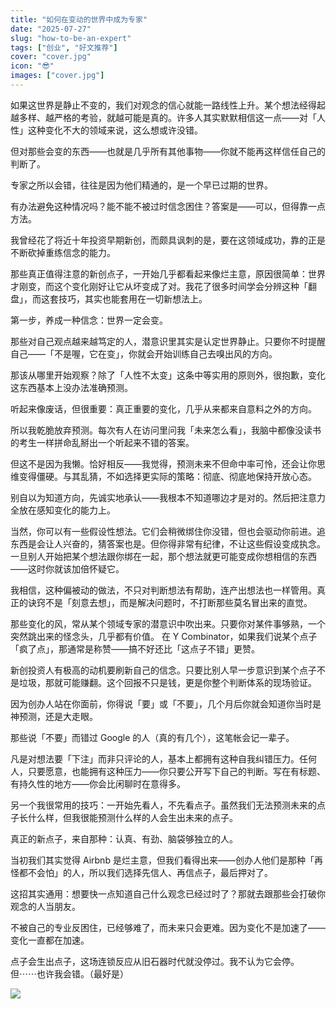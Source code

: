 ```yaml
---
title: "如何在变动的世界中成为专家"
date: "2025-07-27"
slug: "how-to-be-an-expert"
tags: ["创业", "好文推荐"]
cover: "cover.jpg"
icon: "😎"
images: ["cover.jpg"]
---
```

如果这世界是静止不变的，我们对观念的信心就能一路线性上升。某个想法经得起越多样、越严格的考验，就越可能是真的。许多人其实默默相信这一点——对「人性」这种变化不大的领域来说，这么想或许没错。



但对那些会变的东西——也就是几乎所有其他事物——你就不能再这样信任自己的判断了。



专家之所以会错，往往是因为他们精通的，是一个早已过期的世界。



有办法避免这种情况吗？能不能不被过时信念困住？答案是——可以，但得靠一点方法。



我曾经花了将近十年投资早期新创，而颇具讽刺的是，要在这领域成功，靠的正是不断砍掉重练信念的能力。



那些真正值得注意的新创点子，一开始几乎都看起来像烂主意，原因很简单：世界才刚变，而这个变化刚好让它从坏变成了对。我花了很多时间学会分辨这种「翻盘」，而这套技巧，其实也能套用在一切新想法上。



第一步，养成一种信念：世界一定会变。



那些对自己观点越来越笃定的人，潜意识里其实是认定世界静止。只要你不时提醒自己——「不是喔，它在变」，你就会开始训练自己去嗅出风的方向。



那该从哪里开始观察？除了「人性不太变」这条中等实用的原则外，很抱歉，变化这东西基本上没办法准确预测。



听起来像废话，但很重要：真正重要的变化，几乎从来都来自意料之外的方向。



所以我乾脆放弃预测。每次有人在访问里问我「未来怎么看」，我脑中都像没读书的考生一样拼命乱掰出一个听起来不错的答案。



但这不是因为我懒。恰好相反——我觉得，预测未来不但命中率可怜，还会让你思维变得僵硬。与其乱猜，不如选择更实际的策略：彻底、彻底地保持开放心态。



别自以为知道方向，先诚实地承认——我根本不知道哪边才是对的。然后把注意力全放在感知变化的能力上。



当然，你可以有一些假设性想法。它们会稍微绑住你没错，但也会驱动你前进。追东西是会让人兴奋的，猜答案也是。但你得非常有纪律，不让这些假设变成执念。
一旦别人开始把某个想法跟你绑在一起，那个想法就更可能变成你想相信的东西——这时你就该加倍怀疑它。



我相信，这种偏被动的做法，不只对判断想法有帮助，连产出想法也一样管用。真正的诀窍不是「刻意去想」，而是解决问题时，不打断那些莫名冒出来的直觉。



那些变化的风，常从某个领域专家的潜意识中吹出来。只要你对某件事够熟，一个突然跳出来的怪念头，几乎都有价值。
在 Y Combinator，如果我们说某个点子「疯了点」，那通常是称赞——搞不好还比「这点子不错」更赞。



新创投资人有极高的动机要刷新自己的信念。只要比别人早一步意识到某个点子不是垃圾，那就可能赚翻。这个回报不只是钱，更是你整个判断体系的现场验证。



因为创办人站在你面前，你得说「要」或「不要」，几个月后你就会知道你当时是神预测，还是大走眼。



那些说「不要」而错过 Google 的人（真的有几个），这笔帐会记一辈子。



凡是对想法要「下注」而非只评论的人，基本上都拥有这种自我纠错压力。任何人，只要愿意，也能拥有这种压力——你只要公开写下自己的判断。写在有标题、有持久性的地方——你会比闲聊时在意得多。



另一个我很常用的技巧：一开始先看人，不先看点子。虽然我们无法预测未来的点子长什么样，但我很能预测什么样的人会生出未来的点子。



真正的新点子，来自那种：认真、有劲、脑袋够独立的人。



当初我们其实觉得 Airbnb 是烂主意，但我们看得出来——创办人他们是那种「再怪都不会怕」的人，所以我们选择先信人、再信点子，最后押对了。



这招其实通用：想要快一点知道自己什么观念已经过时了？那就去跟那些会打破你观念的人当朋友。



不被自己的专业反困住，已经够难了，而未来只会更难。因为变化不是加速了——变化一直都在加速。



点子会生出点子，这场连锁反应从旧石器时代就没停过。我不认为它会停。
但⋯⋯也许我会错。（最好是）




![](https://prod-files-secure.s3.us-west-2.amazonaws.com/112d0858-5090-4d34-a606-b75eb8d65fd2/46476355-9cf3-4e99-9b7a-3531bc426380/1000202064.png?X-Amz-Algorithm=AWS4-HMAC-SHA256&X-Amz-Content-Sha256=UNSIGNED-PAYLOAD&X-Amz-Credential=ASIAZI2LB46663BPB6ZZ%2F20250728%2Fus-west-2%2Fs3%2Faws4_request&X-Amz-Date=20250728T104445Z&X-Amz-Expires=3600&X-Amz-Security-Token=IQoJb3JpZ2luX2VjEGIaCXVzLXdlc3QtMiJIMEYCIQCfahTWhZGdaEfbDPN4QAKh%2FxeDgiV542hjp%2BPIKQMdEwIhAMrn7%2BBBEuzIFzo2BU4Ok79BkGepp8D586Ak1jUYMeE8KogECIv%2F%2F%2F%2F%2F%2F%2F%2F%2F%2FwEQABoMNjM3NDIzMTgzODA1Igz%2FOYfW7%2BaL5JYEQaAq3AM4V2wx0fjZhxVDrlIC5pnwSVd7WqOt3ruAgnoh0kF43mW6KT78qA5Wcbc5pK5hZnvzqy7PnppucCSPGkT2hN3GZ3VtlGVjf%2F7103zEFFRLpoeGO4wVgWYw%2FgUzm9MP0Ls%2BJP6wRy5fK4Rprf6nyRrHDhw%2FMmN%2F%2F6bQ33R37sY4UXy06V7DFhkRfhiUHx2CVucc%2FeZmPDKK8T2Qb08zkDJounTrab0EdNjkkZiR49No2WLdLBV5tnnOclQxogBKKZSQF4uGaTo%2FCju%2BJLD7cxE1AAxUTPjv0vHRBvAlMQz4npLqwXIBF6942%2FK%2ByzMT%2FxIP60u%2F0Hczwdy4ohbj3IRRsg5WE3HgmFKNz%2BOGnIkIGMu3Q1fFPObh6R8fDTZMVr8KkJEueS9bLloQ1RhMf1sC1J5ceKbbiTCcF%2BPx42jJojavz9BTIs3sAWXeRr8Ve9ryG49kp1YLtWpq3D4g2jjOOIb%2Bd8jEflhv5BO2ivbYW7%2BRCmwdCny7b1XbArIHzLxQa9PG1kZOJmVsLPqrMQe4H2zf9d4lsVwSMWz4mqg7b6mCKgGBoxTuBb%2FybHLgJaVqmL0FavTR0Omc41PECOlZzHNBK65kmj%2B0RSJ%2Fva50UDU9CphvI24FvZMIqjDZmZ3EBjqkAQQayPOCC0m9dad7iZi1lP8WE9RxGCCAjMK2q7DfFCdu5NHgyKl%2BZmMAF470boDALc6P6j62Rei4jP0Acj0zdqEn43s74nEUaCGHezeOOb%2FWpnOKLfuDypB1kt72xx1sTOq5bxUryg5GgStAgc%2F2cGe8BJLnpS2fw8JvasL9etrMNFO%2B2IBjMJtVdhCnBpUMj99N0bHQJbTS1p6wgf6nTaFMVORU&X-Amz-Signature=8306a747f1ce1b1aaf283532cdfa51f5e4dd57d2586c32b5172faa219acb8367&X-Amz-SignedHeaders=host&x-amz-checksum-mode=ENABLED&x-id=GetObject)

